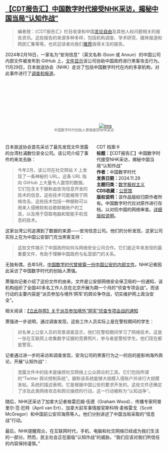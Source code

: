 <!--1732959699000-->
[【CDT报告汇】中国数字时代接受NHK采访，揭秘中国当局“认知作战”](https://chinadigitaltimes.net/chinese/713571.html)
------

<blockquote><p>编者按：《CDT报告汇》栏目收录和中国<a href="https://chinadigitaltimes.net/space/言论自由">言论自由</a>及其他人权问题相关的报告资讯。这些报告的来源多种多样，包括机构调查、学术研究、媒体报道和网民汇集等等。也欢迎读者向我们<a href="https://chinadigitaltimes.net/chinese/telegrambot">推荐</a>值得关注的报告。</p></blockquote><p>2024年2月16日，一家名为“安洵信息”（英文名称 iSoon 或 Anxun）的中国公司内部文件被发布到 GitHub 上，<a href="https://chinadigitaltimes.net/chinese/705855.html">文件显示</a>该公司协助中国政府进行黑客攻击行为。11月29日，日本放送协会（NHK）走访了包括中国数字时代在内的多家机构，对此事件进行了<a href="https://www3.nhk.or.jp/nhkworld/en/news/videos/20241127210815933/">调查和报道</a>。</p><p><a href="https://www.youtube.com/watch?v=odo8WZwWkyw"><img decoding="async" src="data:image/svg+xml,%3Csvg%20xmlns='http://www.w3.org/2000/svg'%20viewBox='0%200%200%200'%3E%3C/svg%3E" alt="img" data-lazy-src="https://chinadigitaltimes.net/chinese/files/2024/11/China-documents-shed-light-on-cyber-ops-NHK-WORLD-JAPAN-News_-www3.nhk_.or_.jp_.png"><noscript><img decoding="async" src="https://chinadigitaltimes.net/chinese/files/2024/11/China-documents-shed-light-on-cyber-ops-NHK-WORLD-JAPAN-News_-www3.nhk_.or_.jp_.png" alt="img"></noscript></a></p><span style="font-size: 0.8em;color: #666;display: block;text-align: center;margin-bottom:32px; margin-top: -20px;line-height:22px;">中国数字时代创始人萧强接受NHK采访</span><div style="width:42%;float:right;padding-left:20px"><div class="su-spoiler su-spoiler-style-fancy su-spoiler-icon-chevron-circle" data-scroll-offset="0" data-anchor-in-url="no"><div class="su-spoiler-title" tabindex="0" role="button"><span class="su-spoiler-icon"></span>CDT 档案卡</div><div class="su-spoiler-content su-u-clearfix su-u-trim"><strong>标题：</strong>【CDT报告汇】中国数字时代接受NHK采访，揭秘中国当局“认知作战”<br><strong>作者：</strong>中国数字时代<br><strong>发表日期：</strong>2024.11.29<br><strong>主题归类：</strong><a href="https://chinadigitaltimes.net/space/数字极权主义" target="_blank">数字极权主义</a><br><strong>CDS收藏：</strong><a href="https://chinadigitaltimes.net/space/%E5%85%AC%E6%B0%91%E9%A6%86" target="_blank" rel="noopener">公民馆</a><br><strong>版权说明：</strong>该作品版权归原作者所有。中国数字时代仅对原作进行存档，以对抗中国的网络审查。<a href="https://chinadigitaltimes.net/chinese/copyright">详细版权说明</a>。</div></div></div><p>日本放送协会首先采访了最先发现文件泄露的台湾杜浦数位安全公司。该公司介绍了事件的来龙去脉：</p><blockquote><p>今年2月，该公司在社交网站 X 上发现了一条神秘的 URL。这条 URL 指向 GitHub 上大量令人震惊的数据。它们包含关于据称由安洵信息开发的技术的信息，这些技术可能被用于网络攻击。这些技术包括一种据称可以用来入侵微软和谷歌邮箱账户的工具，以及用于窃取电脑和智能手机信息的技术。</p></blockquote><p>这家台湾公司追溯到了数据的来源——安洵信息公司。他们的分析发现，这家公司实际上在为中国公安部门充当黑客支持：</p><blockquote><p>这些文件揭示了中国政府如何与网络安全公司合作。它们是近年来发现的最重要文件，有助于理解中国政府与私营部门的关系。</p></blockquote><p>无独有偶，去年5月，<a href="https://chinadigitaltimes.net/chinese/695957.html">中国数字时代曾披露一份中国公安的内部文件</a>。NHK记者因此采访了中国数字时代的创始人萧强。</p><p>萧强向记者介绍了这份文件的由来。文件是公安部网络安全保卫局的一份通知，该机构组织了全国40多名工作人员在北京开展为期一个月的“侦查专项会战”。而该行动的主要内容是“派员参加与境外‘网军’的舆论争夺战，切实维护网上政治安全”。</p><p>相关阅读：<a href="https://chinadigitaltimes.net/chinese/695957.html">【立此存照】关于派员参加境外“网军”侦查专项会战的通知</a></p><p>萧强进一步说明，通过调查发现，这些工作人员实际上是在警校期间的学生：</p><blockquote><p>对名单上公安人员的背景调查显示，他们在警校期间学习了网络技术。这是一张在互联网上收集数字证据的竞赛照片，参与者是警校学生。他们现在都是警官。</p></blockquote><p>记者通过进一步的采访和调查发现，安洵公司的黑客行为之一的目的是影响海外舆论，开展“认知作战”：</p><blockquote><p>泄露文件中的技术是操控社交网络上公众舆论的工具。它们包括所谓的“Twitter 舆论控制系统”。据称该系统能够大规模入侵账户并进行大规模发帖。系统的描述表明，它是根据中国公安的要求开发的。这些文件还确定了涉及此类网络攻击和舆论操控的行动，这一行动被称为“认知战争”。</p></blockquote><p>随后，NHK还采访了加拿大记者格雷厄姆·伍德（Graham Wood）、传播专家阿普里尔·范·厄特（April van Ert）、加拿大前军事情报官斯科特·麦格雷戈（Scott McGregor）和中国前公安邓海燕等人。他们分别讲述了中国当局采取的“信息战”行动。</p><p>最后，NHK提醒观众，在互联网时代，手机、电脑和社交网络已经成为我们生活的一部分。然而，民主社会正在面临“认知作战”的威胁。“我们应该对我们所信任的内容保持谨慎。”</p><div class="addtoany_share_save_container addtoany_content addtoany_content_bottom"><div class="a2a_kit a2a_kit_size_32 addtoany_list" data-a2a-url="https://chinadigitaltimes.net/chinese/713571.html" data-a2a-title="【CDT报告汇】中国数字时代接受NHK采访，揭秘中国当局“认知作战”"><a class="a2a_button_facebook" href="https://www.addtoany.com/add_to/facebook?linkurl=https%3A%2F%2Fchinadigitaltimes.net%2Fchinese%2F713571.html&amp;linkname=%E3%80%90CDT%E6%8A%A5%E5%91%8A%E6%B1%87%E3%80%91%E4%B8%AD%E5%9B%BD%E6%95%B0%E5%AD%97%E6%97%B6%E4%BB%A3%E6%8E%A5%E5%8F%97NHK%E9%87%87%E8%AE%BF%EF%BC%8C%E6%8F%AD%E7%A7%98%E4%B8%AD%E5%9B%BD%E5%BD%93%E5%B1%80%E2%80%9C%E8%AE%A4%E7%9F%A5%E4%BD%9C%E6%88%98%E2%80%9D" title="Facebook" rel="nofollow noopener" target="_blank"></a><a class="a2a_button_twitter" href="https://www.addtoany.com/add_to/twitter?linkurl=https%3A%2F%2Fchinadigitaltimes.net%2Fchinese%2F713571.html&amp;linkname=%E3%80%90CDT%E6%8A%A5%E5%91%8A%E6%B1%87%E3%80%91%E4%B8%AD%E5%9B%BD%E6%95%B0%E5%AD%97%E6%97%B6%E4%BB%A3%E6%8E%A5%E5%8F%97NHK%E9%87%87%E8%AE%BF%EF%BC%8C%E6%8F%AD%E7%A7%98%E4%B8%AD%E5%9B%BD%E5%BD%93%E5%B1%80%E2%80%9C%E8%AE%A4%E7%9F%A5%E4%BD%9C%E6%88%98%E2%80%9D" title="Twitter" rel="nofollow noopener" target="_blank"></a><a class="a2a_button_telegram" href="https://www.addtoany.com/add_to/telegram?linkurl=https%3A%2F%2Fchinadigitaltimes.net%2Fchinese%2F713571.html&amp;linkname=%E3%80%90CDT%E6%8A%A5%E5%91%8A%E6%B1%87%E3%80%91%E4%B8%AD%E5%9B%BD%E6%95%B0%E5%AD%97%E6%97%B6%E4%BB%A3%E6%8E%A5%E5%8F%97NHK%E9%87%87%E8%AE%BF%EF%BC%8C%E6%8F%AD%E7%A7%98%E4%B8%AD%E5%9B%BD%E5%BD%93%E5%B1%80%E2%80%9C%E8%AE%A4%E7%9F%A5%E4%BD%9C%E6%88%98%E2%80%9D" title="Telegram" rel="nofollow noopener" target="_blank"></a><a class="a2a_button_reddit" href="https://www.addtoany.com/add_to/reddit?linkurl=https%3A%2F%2Fchinadigitaltimes.net%2Fchinese%2F713571.html&amp;linkname=%E3%80%90CDT%E6%8A%A5%E5%91%8A%E6%B1%87%E3%80%91%E4%B8%AD%E5%9B%BD%E6%95%B0%E5%AD%97%E6%97%B6%E4%BB%A3%E6%8E%A5%E5%8F%97NHK%E9%87%87%E8%AE%BF%EF%BC%8C%E6%8F%AD%E7%A7%98%E4%B8%AD%E5%9B%BD%E5%BD%93%E5%B1%80%E2%80%9C%E8%AE%A4%E7%9F%A5%E4%BD%9C%E6%88%98%E2%80%9D" title="Reddit" rel="nofollow noopener" target="_blank"></a><a class="a2a_button_whatsapp" href="https://www.addtoany.com/add_to/whatsapp?linkurl=https%3A%2F%2Fchinadigitaltimes.net%2Fchinese%2F713571.html&amp;linkname=%E3%80%90CDT%E6%8A%A5%E5%91%8A%E6%B1%87%E3%80%91%E4%B8%AD%E5%9B%BD%E6%95%B0%E5%AD%97%E6%97%B6%E4%BB%A3%E6%8E%A5%E5%8F%97NHK%E9%87%87%E8%AE%BF%EF%BC%8C%E6%8F%AD%E7%A7%98%E4%B8%AD%E5%9B%BD%E5%BD%93%E5%B1%80%E2%80%9C%E8%AE%A4%E7%9F%A5%E4%BD%9C%E6%88%98%E2%80%9D" title="WhatsApp" rel="nofollow noopener" target="_blank"></a><a class="a2a_button_email" href="https://www.addtoany.com/add_to/email?linkurl=https%3A%2F%2Fchinadigitaltimes.net%2Fchinese%2F713571.html&amp;linkname=%E3%80%90CDT%E6%8A%A5%E5%91%8A%E6%B1%87%E3%80%91%E4%B8%AD%E5%9B%BD%E6%95%B0%E5%AD%97%E6%97%B6%E4%BB%A3%E6%8E%A5%E5%8F%97NHK%E9%87%87%E8%AE%BF%EF%BC%8C%E6%8F%AD%E7%A7%98%E4%B8%AD%E5%9B%BD%E5%BD%93%E5%B1%80%E2%80%9C%E8%AE%A4%E7%9F%A5%E4%BD%9C%E6%88%98%E2%80%9D" title="Email" rel="nofollow noopener" target="_blank"></a><a class="a2a_button_copy_link" href="https://www.addtoany.com/add_to/copy_link?linkurl=https%3A%2F%2Fchinadigitaltimes.net%2Fchinese%2F713571.html&amp;linkname=%E3%80%90CDT%E6%8A%A5%E5%91%8A%E6%B1%87%E3%80%91%E4%B8%AD%E5%9B%BD%E6%95%B0%E5%AD%97%E6%97%B6%E4%BB%A3%E6%8E%A5%E5%8F%97NHK%E9%87%87%E8%AE%BF%EF%BC%8C%E6%8F%AD%E7%A7%98%E4%B8%AD%E5%9B%BD%E5%BD%93%E5%B1%80%E2%80%9C%E8%AE%A4%E7%9F%A5%E4%BD%9C%E6%88%98%E2%80%9D" title="Copy Link" rel="nofollow noopener" target="_blank"></a><a class="a2a_dd addtoany_share_save addtoany_share" href="https://www.addtoany.com/share"></a></div></div>
